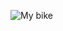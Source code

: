 ![My bike](https://images.triumphmotorcycles.co.uk/media-library/images/motorcycles/modern-classics/my21/t120/family%20page%20images/t120-family-hero-1920x1080.jpg)
